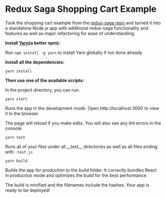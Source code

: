 # Redux Saga Shopping Cart Example
Took the shopping cart example from the [redux-saga repo](https://github.com/redux-saga/redux-saga/tree/master/examples/shopping-cart) and turned it into a standalone Node.js app with additional redux-saga functionality and features as well as major refactoring for ease of understanding.

__Install [Yarn](https://yarnpkg.com/en/)(a better npm):__

Run `npm install -g yarn` to install Yarn globally if not done already

__Install all the dependencies:__

`yarn install`

__Then use one of the available scripts:__

In the project directory, you can run:

`yarn start`

Runs the app in the development mode.
Open http://localhost:3000 to view it in the browser.

The page will reload if you make edits.
You will also see any lint errors in the console.

`yarn test`

Runs all of your files under all \_\_test\_\_ directories as well as all files ending with `.test.js`

`yarn build`

Builds the app for production to the build folder.
It correctly bundles React in production mode and optimizes the build for the best performance.

The build is minified and the filenames include the hashes.
Your app is ready to be deployed!
